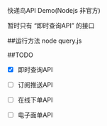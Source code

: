 快递鸟API Demo(Nodejs 非官方)

暂时只有 “即时查询API” 的接口

##运行方法
node query.js

##TODO
- [x] 即时查询API
- [ ] 订阅推送API


- [ ] 在线下单API
- [ ] 电子面单API
